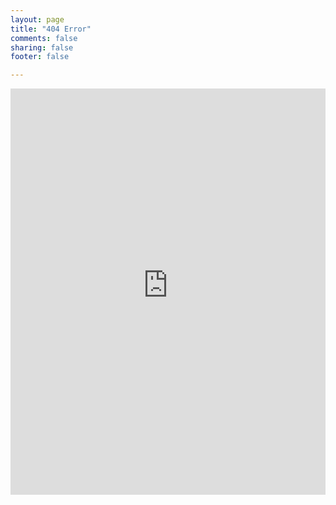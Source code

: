 ```yaml
---
layout: page
title: "404 Error"
comments: false
sharing: false
footer: false

---
```


<iframe src="https://d3o9f8o0i654j9.cloudfront.net/404/index.html" width="100%" height="650" frameborder="0"></iframe>
